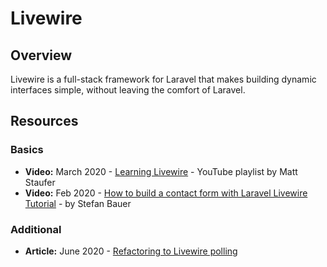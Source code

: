 # Livewire

## Overview

Livewire is a full-stack framework for Laravel that makes building  dynamic interfaces simple, without leaving the comfort of Laravel.

## Resources

### Basics

* **Video:** March 2020 - [Learning Livewire](https://www.youtube.com/playlist?list=PLgJIx0-UaB9QYjno8U4Sw_u_NrSCanQYB) - YouTube playlist by Matt Staufer
* **Video:** Feb 2020 - [How to build a contact form with Laravel Livewire Tutorial](https://www.youtube.com/watch?v=Qljh8w5YX44&feature=youtu.be) - by Stefan Bauer

### Additional

* **Article:** June 2020 - [Refactoring to Livewire polling](https://johnbraun.blog/posts/refactoring-to-livewire-polling)
